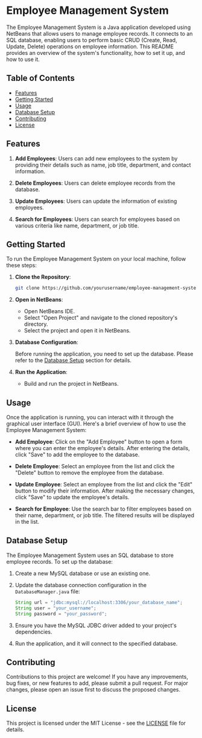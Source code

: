 # Employee Management System

The Employee Management System is a Java application developed using NetBeans that allows users to manage employee records. It connects to an SQL database, enabling users to perform basic CRUD (Create, Read, Update, Delete) operations on employee information. This README provides an overview of the system's functionality, how to set it up, and how to use it.

## Table of Contents

- [Features](#features)
- [Getting Started](#getting-started)
- [Usage](#usage)
- [Database Setup](#database-setup)
- [Contributing](#contributing)
- [License](#license)

## Features

1. **Add Employees**: Users can add new employees to the system by providing their details such as name, job title, department, and contact information.

2. **Delete Employees**: Users can delete employee records from the database.

3. **Update Employees**: Users can update the information of existing employees.

4. **Search for Employees**: Users can search for employees based on various criteria like name, department, or job title.

## Getting Started

To run the Employee Management System on your local machine, follow these steps:

1. **Clone the Repository**: 

   ```bash
   git clone https://github.com/yourusername/employee-management-system.git
   ```

2. **Open in NetBeans**:

   - Open NetBeans IDE.
   - Select "Open Project" and navigate to the cloned repository's directory.
   - Select the project and open it in NetBeans.

3. **Database Configuration**:

   Before running the application, you need to set up the database. Please refer to the [Database Setup](#database-setup) section for details.

4. **Run the Application**:

   - Build and run the project in NetBeans.

## Usage

Once the application is running, you can interact with it through the graphical user interface (GUI). Here's a brief overview of how to use the Employee Management System:

- **Add Employee**: Click on the "Add Employee" button to open a form where you can enter the employee's details. After entering the details, click "Save" to add the employee to the database.

- **Delete Employee**: Select an employee from the list and click the "Delete" button to remove the employee from the database.

- **Update Employee**: Select an employee from the list and click the "Edit" button to modify their information. After making the necessary changes, click "Save" to update the employee's details.

- **Search for Employee**: Use the search bar to filter employees based on their name, department, or job title. The filtered results will be displayed in the list.

## Database Setup

The Employee Management System uses an SQL database to store employee records. To set up the database:

1. Create a new MySQL database or use an existing one.

2. Update the database connection configuration in the `DatabaseManager.java` file:

   ```java
   String url = "jdbc:mysql://localhost:3306/your_database_name";
   String user = "your_username";
   String password = "your_password";
   ```

3. Ensure you have the MySQL JDBC driver added to your project's dependencies.

4. Run the application, and it will connect to the specified database.

## Contributing

Contributions to this project are welcome! If you have any improvements, bug fixes, or new features to add, please submit a pull request. For major changes, please open an issue first to discuss the proposed changes.

## License

This project is licensed under the MIT License - see the [LICENSE](LICENSE) file for details.
